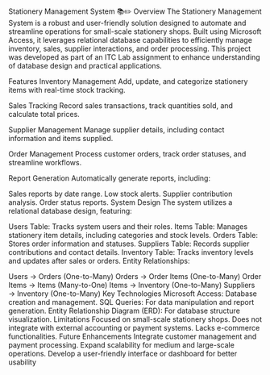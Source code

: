 Stationery Management System 📚✏️
Overview
The Stationery Management System is a robust and user-friendly solution designed to automate and streamline operations for small-scale stationery shops. Built using Microsoft Access, it leverages relational database capabilities to efficiently manage inventory, sales, supplier interactions, and order processing. This project was developed as part of an ITC Lab assignment to enhance understanding of database design and practical applications.

Features
Inventory Management
Add, update, and categorize stationery items with real-time stock tracking.

Sales Tracking
Record sales transactions, track quantities sold, and calculate total prices.

Supplier Management
Manage supplier details, including contact information and items supplied.

Order Management
Process customer orders, track order statuses, and streamline workflows.

Report Generation
Automatically generate reports, including:

Sales reports by date range.
Low stock alerts.
Supplier contribution analysis.
Order status reports.
System Design
The system utilizes a relational database design, featuring:

Users Table: Tracks system users and their roles.
Items Table: Manages stationery item details, including categories and stock levels.
Orders Table: Stores order information and statuses.
Suppliers Table: Records supplier contributions and contact details.
Inventory Table: Tracks inventory levels and updates after sales or orders.
Entity Relationships:

Users → Orders (One-to-Many)
Orders → Order Items (One-to-Many)
Order Items → Items (Many-to-One)
Items → Inventory (One-to-Many)
Suppliers → Inventory (One-to-Many)
Key Technologies
Microsoft Access: Database creation and management.
SQL Queries: For data manipulation and report generation.
Entity Relationship Diagram (ERD): For database structure visualization.
Limitations
Focused on small-scale stationery shops.
Does not integrate with external accounting or payment systems.
Lacks e-commerce functionalities.
Future Enhancements
Integrate customer management and payment processing.
Expand scalability for medium and large-scale operations.
Develop a user-friendly interface or dashboard for better usability
